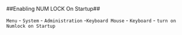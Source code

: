 ##Enabling NUM LOCK On Startup##

`Menu` - `System` - `Administration` -`Keyboard Mouse` - `Keyboard` - `turn on Numlock on Startup`
